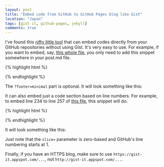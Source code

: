 ```yaml
---
layout: post
title: "Embed code from GitHub to GitHub Pages blog like Gist"
location: "Japan"
tags: [gist-it, github-pages, jekyll]
comments: true
---
```


I've found this [nifty little tool](https://gist-it.appspot.com/) that can embed codes directly from your GitHub repositories without using Gist. It's very easy to use. For example, if you want to embed, say, [this whole file](https://github.com/flowerinthenight/rmq/blob/master/rabbitmq.go), you only need to add this snippet somewhere in your post.md file.

{% highlight html %}
<script charset="UTF-8" src="https://gist-it.appspot.com/github.com/flowerinthenight/rusttrace/blob/master/src/main.rs?footer=minimal"></script>
{% endhighlight %}

The `?footer=minimal` part is optional. It will look something like this:

<script charset="UTF-8" src="https://gist-it.appspot.com/github.com/flowerinthenight/rusttrace/blob/master/src/main.rs?footer=minimal"></script>

It can also embed just a code section based on line numbers. For example, to embed line 234 to line 257 of [this file](https://github.com/flowerinthenight/rmq/blob/master/rabbitmq.go), this snippet will do.

{% highlight html %}
<script charset="UTF-8" src="https://gist-it.appspot.com/github.com/flowerinthenight/rmq/blob/master/rabbitmq.go?slice=233:257&footer=minimal"></script>
{% endhighlight %}

It will look something like this:

<script charset="UTF-8" src="https://gist-it.appspot.com/github.com/flowerinthenight/rmq/blob/master/rabbitmq.go?slice=233:257&footer=minimal"></script>

Just note that the `slice=` parameter is zero-based and GitHub's line numbering starts at 1.

Finally, if you have an HTTPS blog, make sure to use `https://gist-it.appspot.com/...`, not `http://gist-it.appspot.com/...`.
